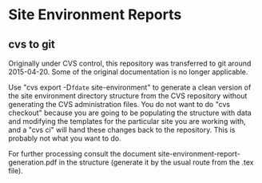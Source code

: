 
Site Environment Reports
========================


cvs to git 
----------

Originally under CVS control, this repository was transferred to git around
2015-04-20. Some of the original documentation is no longer applicable. 


Use "cvs export -D`fdate` site-environment" to generate a clean version of
the site environment directory structure from the CVS repository without
generating the CVS administration files. You do not
want to do "cvs checkout" because you are going to be populating the
structure with data and modifying the templates for the particular site you are
working with, and a "cvs ci" will hand these changes back to the
repository. This is probably not what you want to do. 

For further processing consult the document
site-environment-report-generation.pdf in the structure (generate it by the
usual route from the .tex file).




